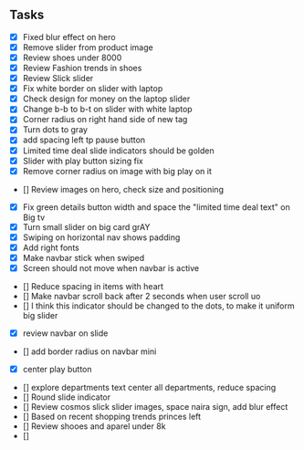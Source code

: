 ## Tasks

- [x] Fixed blur effect on hero
- [x] Remove slider from product image
- [x] Review shoes under 8000
- [x] Review Fashion trends in shoes
- [x] Review Slick slider
- [x] Fix white border on slider with laptop
- [x] Check design for money on the laptop slider
- [x] Change b-b to b-t on slider with white laptop
- [x] Corner radius on right hand side of new tag
- [x] Turn dots to gray
- [x] add spacing left tp pause button
- [x] Limited time deal slide indicators should be golden
- [x] Slider with play button sizing fix
- [x] Remove corner radius on image with big play on it
- [] Review images on hero, check size and positioning
- [x] Fix green details button width and space the "limited time deal text" on Big tv
- [x] Turn small slider on big card grAY
- [x] Swiping on horizontal nav shows padding
- [x] Add right fonts
- [x] Make navbar stick when swiped
- [x] Screen should not move when navbar is active
- [] Reduce spacing in items with heart
- [] Make navbar scroll back after 2 seconds when user scroll uo
- [] I think this indicator should be changed to the dots, to make it uniform big slider
- [x] review navbar on slide
- [] add border radius on navbar mini
- [x] center play button
- [] explore departments text center all departments, reduce spacing
- [] Round slide indicator
- [] Review cosmos slick slider images, space naira sign, add blur effect
- [] Based on recent shopping trends princes left
- [] Review shooes and aparel under 8k
- []
